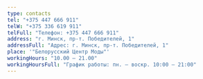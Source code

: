 ```yaml
---
type: contacts
tel: "+375 447 666 911"
telW: "+375 336 619 911"
telFull: "Телефон: +375 447 666 911"
address: "г. Минск, пр-т. Победителей, 1"
addressFull: "Адрес: г. Минск, пр-т. Победителей, 1"
place: '"Белорусский Центр Моды"'
workingHours: "10.00 — 21.00"
workingHoursFull: "График работы: пн. — воскр. 10:00 — 21:00"
---
```


